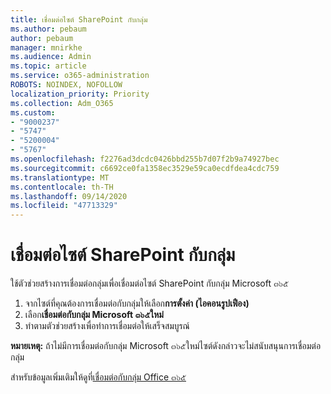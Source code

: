 ```yaml
---
title: เชื่อมต่อไซต์ SharePoint กับกลุ่ม
ms.author: pebaum
author: pebaum
manager: mnirkhe
ms.audience: Admin
ms.topic: article
ms.service: o365-administration
ROBOTS: NOINDEX, NOFOLLOW
localization_priority: Priority
ms.collection: Adm_O365
ms.custom:
- "9000237"
- "5747"
- "5200004"
- "5767"
ms.openlocfilehash: f2276ad3dcdc0426bbd255b7d07f2b9a74927bec
ms.sourcegitcommit: c6692ce0fa1358ec3529e59ca0ecdfdea4cdc759
ms.translationtype: MT
ms.contentlocale: th-TH
ms.lasthandoff: 09/14/2020
ms.locfileid: "47713329"
---
```

# <a name="connect-a-sharepoint-site-to-a-group"></a>เชื่อมต่อไซต์ SharePoint กับกลุ่ม

ใช้ตัวช่วยสร้างการเชื่อมต่อกลุ่มเพื่อเชื่อมต่อไซต์ SharePoint กับกลุ่ม Microsoft ๓๖๕

1. จากไซต์ที่คุณต้องการเชื่อมต่อกับกลุ่มให้เลือก**การตั้งค่า (ไอคอนรูปเฟือง)**
2. เลือก**เชื่อมต่อกับกลุ่ม Microsoft ๓๖๕ใหม่**
3. ทำตามตัวช่วยสร้างเพื่อทำการเชื่อมต่อให้เสร็จสมบูรณ์

**หมายเหตุ:**  ถ้าไม่มีการเชื่อมต่อกับกลุ่ม Microsoft ๓๖๕ใหม่ไซต์ดังกล่าวจะไม่สนับสนุนการเชื่อมต่อกลุ่ม

สำหรับข้อมูลเพิ่มเติมให้ดูที่[เชื่อมต่อกับกลุ่ม Office ๓๖๕](https://docs.microsoft.com/sharepoint/dev/transform/modernize-connect-to-office365-group)